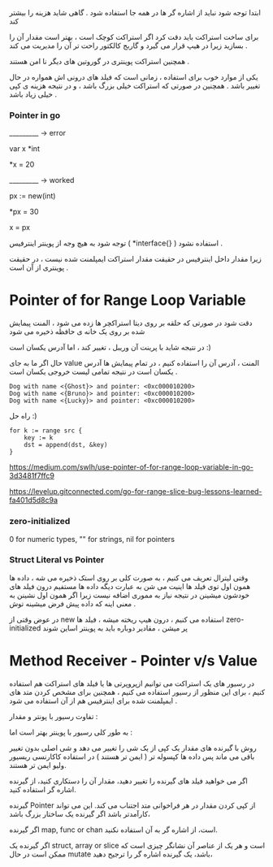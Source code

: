 ابتدا توجه شود نباید از اشاره گر ها در همه جا استفاده شود . گاهی شاید هزینه را  بیشتر کند

برای ساخت استراکت باید دقت کرد اگر استراکت کوچک است ، بهتر است مقدار آن را بسازید زیرا در هیپ قرار می گیرد و گاربج کالکتور راحت تر آن را مدیریت می کند . 

همچنین استراکت پوینتری در گوروتین های دیگر نا امن هستند .

یکی از موارد خوب برای استفاده ، زمانی است که فیلد های درونی اش همواره در حال تغییر باشد . همچنین در صورتی که استراکت خیلی بزرگ باشد ، و در نتیجه هزینه ی کپی خیلی زیاد باشد .




### Pointer in go 

_________ -> error

var x *int

*x = 20 


_________ -> worked

px := new(int)

*px = 30

x = px


 توجه شود به هیچ وجه از پوینتر اینترفیس ( *interface{} ) استفاده نشود  .

 زیرا مقدار داخل اینترفیس در حقیقت مقدار استراکت ایمپلمنت شده نیست ، در حقیقت پوینتری از آن است .
 
 

# Pointer of for Range Loop Variable


دقت شود در صورتی که حلقه بر روی دیتا استراکچر ها زده می شود ، المنت پیمایش شده  بر روی یک خانه ی حافظه ذخیره می شود 

در نتیجه شاید با پرینت آن وریبل ، تغییر کند ، اما آدرس یکسان است :)

حال اگر ما به جای value المنت ، آدرس آن را استفاده کنیم ، در تمام پیمایش ها آدرس یکسان است در نتیجه تمامی لیست خروجی یکسان است .

    Dog with name <{Ghost}> and pointer: <0xc000010200>
    Dog with name <{Bruno}> and pointer: <0xc000010200>
    Dog with name <{Lucky}> and pointer: <0xc000010200>


راه حل :)


    for k := range src {
        key := k
        dst = append(dst, &key)
    }

https://medium.com/swlh/use-pointer-of-for-range-loop-variable-in-go-3d3481f7ffc9

https://levelup.gitconnected.com/go-for-range-slice-bug-lessons-learned-fa401d5d8c9a


### zero-initialized

0 for numeric types, "" for strings, nil for pointers


### Struct Literal vs Pointer

وقتی لیترال تعریف می کنیم ، به صورت کلی بر روی استک ذخیره می شه ، داده ها همون اول توی فیلد ها اینیت می شن به عبارت دیگه داده ها مستفیم درون فیلد های خودشون میشینن در نتیجه نیاز به مموری اضافه نیست زیرا اگر همون اول نشینن به معنی اینه که داده پیش فرض میشینه توش .


در عوض وقتی از new استفاده می کنیم ، درون هیپ ریخته میشه ، فیلد ها zero-initialized پر میشن ، مقادیر دوباره باید به پوینتر اساین شوند
# Method Receiver - Pointer v/s Value

در رسیور های یک استراکت می توانیم ازپروپرتی ها یا فیلد های استراکت هم استفاده کنیم ، برای این منظور از رسیور استفاده می کنیم ، همچنین برای مشخص کردن متد های ایمپلمنت شده برای اینترفیس هم از آن استفاده می شود . 

تفاوت رسیور با پونتر و مقدار :

به طور کلی رسیور با پوینتر بهتر است اما :

روش با گیرنده های مقدار یک کپی از یک شی را تغییر می دهد و شی اصلی بدون تغییر باقی می ماند پس داده ها کپسوله تر ( ایمن تر هستند ) در استفاده کاکارنسی  ریسیور ولیو ایمن تر هستند.

اگر می خواهید فیلد های گیرنده را تغییر دهید، مقدار آن را دستکاری کنید، از گیرنده اشاره گر استفاده کنید.

گیرنده Pointer از کپی کردن مقدار در هر فراخوانی متد اجتناب می کند. این می تواند کارآمدتر باشد اگر گیرنده یک ساختار بزرگ باشد،

اگر گیرنده map, func or chan است، از اشاره گر به آن استفاده نکنید.

اگر گیرنده یک struct, array or slice است و هر یک از عناصر آن نشانگر چیزی است که ممکن است در حال mutate باشد، یک گیرنده اشاره گر را ترجیح دهید،

